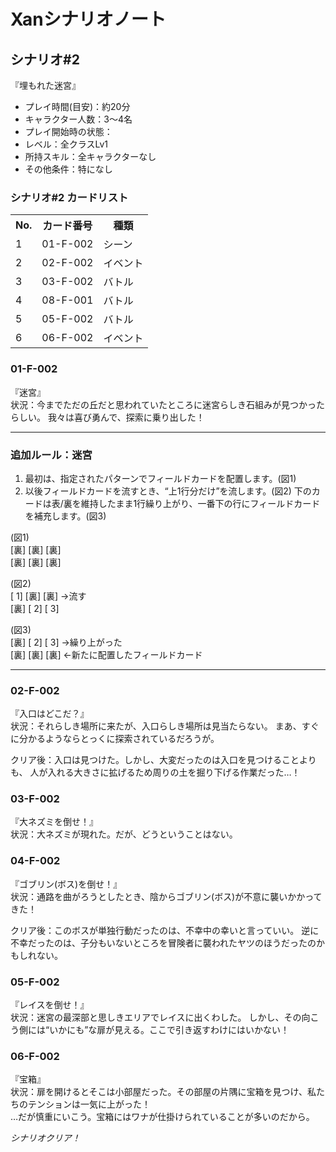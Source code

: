 # Xanシナリオノート

## シナリオ#2

『埋もれた迷宮』

- プレイ時間(目安)：約20分
- キャラクター人数：3～4名
- プレイ開始時の状態：
 - レベル：全クラスLv1
 - 所持スキル：全キャラクターなし
 - その他条件：特になし

### シナリオ#2 カードリスト

<table>
<tr><th>No.</th><th>カード番号</th><th>種類</th></tr>
<tr><td>1</td><td>01-F-002</td><td>シーン</td></tr>
<tr><td>2</td><td>02-F-002</td><td>イベント</td></tr>
<tr><td>3</td><td>03-F-002</td><td>バトル</td></tr>
<tr><td>4</td><td>08-F-001</td><td>バトル</td></tr>
<tr><td>5</td><td>05-F-002</td><td>バトル</td></tr>
<tr><td>6</td><td>06-F-002</td><td>イベント</td></tr>
</table>

### 01-F-002

『迷宮』  
状況：今までただの丘だと思われていたところに迷宮らしき石組みが見つかったらしい。
我々は喜び勇んで、探索に乗り出した！  

----

### 追加ルール：迷宮  

1. 最初は、指定されたパターンでフィールドカードを配置します。(図1)  
2. 以後フィールドカードを流すとき、“上1行分だけ”を流します。(図2)
下のカードは表/裏を維持したまま1行繰り上がり、一番下の行にフィールドカードを補充します。(図3)  

 (図1)  
 [裏] [裏] [裏]  
 [裏] [裏] [裏]  

 (図2)  
 [ 1] [裏] [裏]  →流す  
 [裏] [ 2] [ 3]  

 (図3)  
 [裏] [ 2] [ 3]  →繰り上がった  
 [裏] [裏] [裏]  ←新たに配置したフィールドカード  

----


### 02-F-002

『入口はどこだ？』  
状況：それらしき場所に来たが、入口らしき場所は見当たらない。
まあ、すぐに分かるようならとっくに探索されているだろうが。  

クリア後：入口は見つけた。しかし、大変だったのは入口を見つけることよりも、
人が入れる大きさに拡げるため周りの土を掘り下げる作業だった…！  

### 03-F-002

『大ネズミを倒せ！』  
状況：大ネズミが現れた。だが、どうということはない。  

### 04-F-002

『ゴブリン(ボス)を倒せ！』  
状況：通路を曲がろうとしたとき、陰からゴブリン(ボス)が不意に襲いかかってきた！  

クリア後：このボスが単独行動だったのは、不幸中の幸いと言っていい。
逆に不幸だったのは、子分もいないところを冒険者に襲われたヤツのほうだったのかもしれない。  

### 05-F-002

『レイスを倒せ！』  
状況：迷宮の最深部と思しきエリアでレイスに出くわした。
しかし、その向こう側には“いかにも”な扉が見える。ここで引き返すわけにはいかない！  

### 06-F-002

『宝箱』  
状況：扉を開けるとそこは小部屋だった。その部屋の片隅に宝箱を見つけ、私たちのテンションは一気に上がった！  
…だが慎重にいこう。宝箱にはワナが仕掛けられていることが多いのだから。


_シナリオクリア！_  

